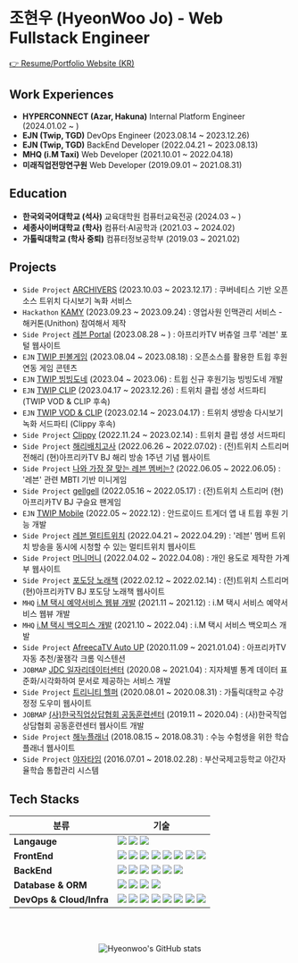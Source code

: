 # 조현우 (HyeonWoo Jo) - Web Fullstack Engineer

[👉 Resume/Portfolio Website (KR)](https://haenu.com)

## Work Experiences
- **HYPERCONNECT (Azar, Hakuna)** Internal Platform Engineer (2024.01.02 ~ )
- **EJN (Twip, TGD)** DevOps Engineer (2023.08.14 ~ 2023.12.26)
- **EJN (Twip, TGD)** BackEnd Developer (2022.04.21 ~ 2023.08.13)
- **MHQ (i.M Taxi)** Web Developer (2021.10.01 ~ 2022.04.18)
- **미래직업전망연구원** Web Developer (2019.09.01 ~ 2021.08.31)

## Education
- **한국외국어대학교 (석사)** 교육대학원 컴퓨터교육전공 (2024.03 ~ )
- **세종사이버대학교 (학사)** 컴퓨터·AI공학과 (2021.03 ~ 2024.02)
- **가톨릭대학교 (학사 중퇴)** 컴퓨터정보공학부 (2019.03 ~ 2021.02)

## Projects
- `Side Project` [ARCHIVERS](https://archivers.app) (2023.10.03 ~ 2023.12.17) : 쿠버네티스 기반 오픈소스 트위치 다시보기 녹화 서비스
- `Hackathon` [KAMY](https://front.haenu.dev) (2023.09.23 ~ 2023.09.24) : 영업사원 인맥관리 서비스 - 해커톤(Unithon) 참여해서 제작
- `Side Project` [레븐 Portal](https://leaven.team) (2023.08.28 ~ ) : 아프리카TV 버츄얼 크루 '레븐' 포털 웹사이트
- `EJN` [TWIP 핀볼게임](https://pinball.twip.kr) (2023.08.04 ~ 2023.08.18) : 오픈소스를 활용한 트윕 후원 연동 게임 콘텐츠
- `EJN` [TWIP 빙빙도네](https://www.cast.help/update/twip-bingbing) (2023.04 ~ 2023.06) : 트윕 신규 후원기능 빙빙도네 개발
- `EJN` [TWIP CLIP](https://vod.twip.kr) (2023.04.17 ~ 2023.12.26) : 트위치 클립 생성 서드파티 (TWIP VOD & CLIP 후속)
- `EJN` [TWIP VOD & CLIP](https://vod.twip.kr) (2023.02.14 ~ 2023.04.17) : 트위치 생방송 다시보기 녹화 서드파티 (Clippy 후속)
- `Side Project` [Clippy](https://clippy.kr) (2022.11.24 ~ 2023.02.14) : 트위치 클립 생성 서드파티
- `Side Project` [해리배치고사](https://test.junharry.com) (2022.06.26 ~ 2022.07.02) : (전)트위치 스트리머 전해리 (현)아프리카TV BJ 해리 방송 1주년 기념 웹사이트
- `Side Project` [나와 가장 잘 맞는 레븐 멤버는?](https://minigame.leaven.team) (2022.06.05 ~ 2022.06.05) : '레븐' 관련 MBTI 기반 미니게임
- `Side Project` [gellgell](https://gell.leaven.team) (2022.05.16 ~ 2022.05.17) : (전)트위치 스트리머 (현)아프리카TV BJ 구슬요 팬게임
- `EJN` [TWIP Mobile](https://www.cast.help/update/twip-app-mvp-update) (2022.05 ~ 2022.12) : 안드로이드 트게더 앱 내 트윕 후원 기능 개발
- `Side Project` [레븐 멀티트위치](https://multi.leaven.team) (2022.04.21 ~ 2022.04.29) : '레븐' 멤버 트위치 방송을 동시에 시청할 수 있는 멀티트위치 웹사이트
- `Side Project` [머니머니](https://money.haenu.com) (2022.04.02 ~ 2022.04.08) : 개인 용도로 제작한 가계부 웹사이트
- `Side Project` [포도당 노래책](https://music.c6h12o6.kr) (2022.02.12 ~ 2022.02.14) : (전)트위치 스트리머 (현)아프리카TV BJ 포도당 노래책 웹사이트
- `MHQ` [i.M 택시 예약서비스 웹뷰 개발](https://imforyou.co.kr) (2021.11 ~ 2021.12) : i.M 택시 서비스 예약서비스 웹뷰 개발
- `MHQ` [i.M 택시 백오피스 개발](https://imforyou.co.kr) (2021.10 ~ 2022.04) : i.M 택시 서비스 백오피스 개발
- `Side Project` [AfreecaTV Auto UP](https://chrome.google.com/webstore/detail/afreecatv-auto-up/dclegcffcilobhmapnmoekjecibgglcg) (2020.11.09 ~ 2021.01.04) : 아프리카TV 자동 추천/꿀잼각 크롬 익스텐션
- `JOBMAP` [JDC 일자리데이터센터](https://jobmap.kr) (2020.08 ~ 2021.04) : 지자체별 통계 데이터 표준화/시각화하여 문서로 제공하는 서비스 개발
- `Side Project` [트리니티 헬퍼](https://cuk.haenu.com) (2020.08.01 ~ 2020.08.31) : 가톨릭대학교 수강정정 도우미 웹사이트
- `JOBMAP` [(사)한국직업상답협회 공동훈련센터](https://hrd.kvoca.org) (2019.11 ~ 2020.04) : (사)한국직업상담협회 공동훈련센터 웹사이트 개발
- `Side Project` [해누플래너](https://github.com/dokdo2013/haenu-planner-v1) (2018.08.15 ~ 2018.08.31) : 수능 수험생을 위한 학습 플래너 웹사이트
- `Side Project` [야자타임](https://github.com/dokdo2013/Yajatime) (2016.07.01 ~ 2018.02.28) : 부산국제고등학교 야간자율학습 통합관리 시스템


## Tech Stacks

| 분류                    | 기술                                                                                                                                                                                                                                                                                                                                                                                                                                                                                                                                                                                                                                                                                                                                                                                                                                                                                                                                                                                                                                                                         |
| ----------------------- | ---------------------------------------------------------------------------------------------------------------------------------------------------------------------------------------------------------------------------------------------------------------------------------------------------------------------------------------------------------------------------------------------------------------------------------------------------------------------------------------------------------------------------------------------------------------------------------------------------------------------------------------------------------------------------------------------------------------------------------------------------------------------------------------------------------------------------------------------------------------------------------------------------------------------------------------------------------------------------------------------------------------------------------------------------------------------------- |
| **Langauge**            | <img src="https://img.shields.io/badge/TypeScript-3178C6?style=for-the-badge&logo=TypeScript&logoColor=white"> <img src="https://img.shields.io/badge/php-777BB4?style=for-the-badge&logo=php&logoColor=white"> <img src="https://img.shields.io/badge/Python-3776AB?style=for-the-badge&logo=Python&logoColor=white">                                                                                                                                                                                                                                                                                                                                                                                                                                                                                                                                                                                                                                                                                                                                                                                                                                                        |
| **FrontEnd**            | <img src="https://img.shields.io/badge/next.js-000000?style=for-the-badge&logo=next.js&logoColor=white"> <img src="https://img.shields.io/badge/react-61DAFB?style=for-the-badge&logo=react&logoColor=black"> <img src="https://img.shields.io/badge/Chakra UI-319795?style=for-the-badge&logo=Chakra UI&logoColor=white"> <img src="https://img.shields.io/badge/Tailwind CSS-06B6D4?style=for-the-badge&logo=Tailwind CSS&logoColor=white"> <img src="https://img.shields.io/badge/HTML-E34F26?style=for-the-badge&logo=HTML5&logoColor=white"> <img src="https://img.shields.io/badge/CSS-1572B6?style=for-the-badge&logo=CSS3&logoColor=white"> <img src="https://img.shields.io/badge/jQuery-0769AD?style=for-the-badge&logo=jQuery&logoColor=black"> <img src="https://img.shields.io/badge/Bootstrap-7952B3?style=for-the-badge&logo=bootstrap&logoColor=white">  |
| **BackEnd**             | <img src="https://img.shields.io/badge/NestJS-E0234E?style=for-the-badge&logo=NestJS&logoColor=white"> <img src="https://img.shields.io/badge/Express-000000?style=for-the-badge&logo=Express&logoColor=white"> <img src="https://img.shields.io/badge/codeigniter-EF4223?style=for-the-badge&logo=codeigniter&logoColor=white"> <img src="https://img.shields.io/badge/fastapi-009688?style=for-the-badge&logo=fastapi&logoColor=white"> <img src="https://img.shields.io/badge/flask-000000?style=for-the-badge&logo=flask&logoColor=white"> <img src="https://img.shields.io/badge/Socket.io-010101?style=for-the-badge&logo=Socket.io&logoColor=white">                                                                                                                                                                                                                                                                                                                                                                                                                                                                                                                             |
| **Database & ORM**      | <img src="https://img.shields.io/badge/mysql-4479A1?style=for-the-badge&logo=mysql&logoColor=white"> <img src="https://img.shields.io/badge/MariaDB-003545?style=for-the-badge&logo=MariaDB&logoColor=white"> <img src="https://img.shields.io/badge/Redis-DC382D?style=for-the-badge&logo=Redis&logoColor=white"> <img src="https://img.shields.io/badge/Sequelize-000000?style=for-the-badge&logo=Sequelize&logoColor=white">                                                                                                                                                                                                                                                                                                                                                                                                                                                                                                                                       |
| **DevOps & Cloud/Infra** | <img src="https://img.shields.io/badge/linux-FCC624?style=for-the-badge&logo=linux&logoColor=black"> <img src="https://img.shields.io/badge/kubernetes-326CE5?style=for-the-badge&logo=kubernetes&logoColor=white"> <img src="https://img.shields.io/badge/Docker-2496ED?style=for-the-badge&logo=Docker&logoColor=white"> <img src="https://img.shields.io/badge/AWS-232F3E?style=for-the-badge&logo=Amazon AWS&logoColor=white"> <img src="https://img.shields.io/badge/google cloud-4285F4?style=for-the-badge&logo=google cloud&logoColor=white"> <img src="https://img.shields.io/badge/GitHub Actions-2088FF?style=for-the-badge&logo=GitHub Actions&logoColor=white"> <img src="https://img.shields.io/badge/Vercel-000000?style=for-the-badge&logo=Vercel&logoColor=white"> <img src="https://img.shields.io/badge/Jenkins-D24939?style=for-the-badge&logo=Jenkins&logoColor=white">                                                                                                                                                                                                                                                                                                          |


<br><br>

<div align="center">

![Hyeonwoo's GitHub stats](https://github-readme-stats.vercel.app/api?username=dokdo2013&count_private=true&show_icons=true&theme=dracula)

</div>

